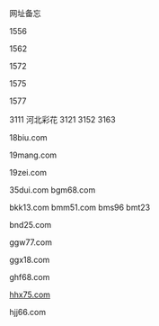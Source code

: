 ﻿网址备忘

1556

1562

1572

1575

1577

3111
河北彩花
3121
3152
3163

18biu.com

19mang.com

19zei.com

35dui.com
bgm68.com

bkk13.com
bmm51.com
bms96
bmt23

bnd25.com

ggw77.com

ggx18.com

ghf68.com

[hhx75.com](http://hhx75.com/)

hjj66.com